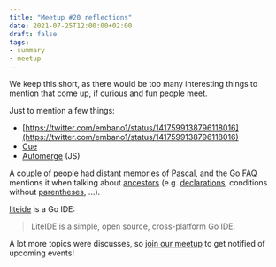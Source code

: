 ```yaml
---
title: "Meetup #20 reflections"
date: 2021-07-25T12:00:00+02:00
draft: false
tags:
- summary
- meetup
---
```


We keep this short, as there would be too many interesting things to mention that come up, if curious and fun people meet.

Just to mention a few things:

* [https://twitter.com/embano1/status/1417599138796118016](https://twitter.com/embano1/status/1417599138796118016)
* [Cue](https://cuelang.org/)
* [Automerge](https://github.com/automerge/automerge) (JS)

A couple of people had distant memories of
[Pascal](https://en.wikipedia.org/wiki/Turbo_Pascal), and the Go FAQ mentions
it when talking about [ancestors](https://golang.org/doc/faq#ancestors) (e.g.
[declarations](https://wiki.freepascal.org/Variable#declaration), conditions
without [parentheses](https://wiki.freepascal.org/IF), ...).

[liteide](https://github.com/visualfc/liteide) is a Go IDE:

> LiteIDE is a simple, open source, cross-platform Go IDE.

A lot more topics were discusses, so [join our
meetup](https://www.meetup.com/Leipzig-Golang) to get notified of upcoming
events!

